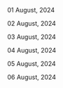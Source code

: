 01 August, 2024

02 August, 2024

03 August, 2024

04 August, 2024

05 August, 2024

06 August, 2024